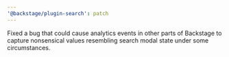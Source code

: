 ```yaml
---
'@backstage/plugin-search': patch
---
```


Fixed a bug that could cause analytics events in other parts of Backstage to capture nonsensical values resembling search modal state under some circumstances.
